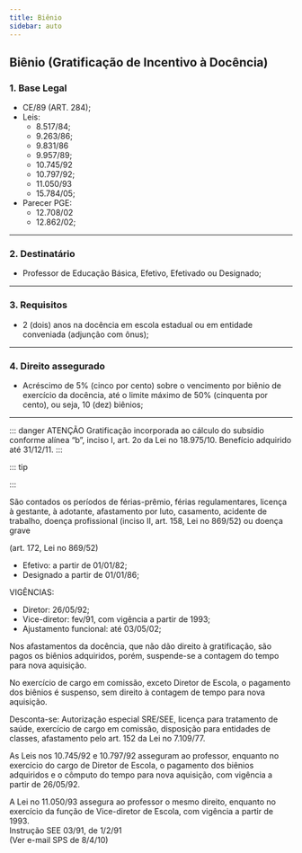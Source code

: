 ```yaml
---
title: Biênio
sidebar: auto
---
```


## Biênio (Gratificação de Incentivo à Docência)

### 1. Base Legal
+ CE/89 (ART. 284);
+ Leis:
    - 8.517/84;
    - 9.263/86;
    - 9.831/86
    - 9.957/89;
    - 10.745/92
    - 10.797/92;
    - 11.050/93
    - 15.784/05;
+ Parecer PGE:
    - 12.708/02
    - 12.862/02;
---

### 2. Destinatário
+ Professor de Educação Básica, Efetivo, Efetivado ou Designado;
---

### 3. Requisitos
+ 2 (dois) anos na docência em escola estadual ou em entidade conveniada (adjunção com ônus);
---

### 4. Direito assegurado
+ Acréscimo de 5% (cinco por cento) sobre o vencimento por biênio de exercício da docência, até o limite máximo
de 50% (cinquenta por cento), ou seja, 10 (dez) biênios;
---

::: danger ATENÇÃO
Gratificação incorporada ao cálculo do subsídio conforme alínea “b”, inciso I, art. 2o da Lei no 18.975/10.
Benefício adquirido até 31/12/11.
:::

::: tip

:::

São contados os períodos de férias-prêmio, férias regulamentares, licença à gestante, à adotante, afastamento por luto, casamento, acidente de trabalho, doença profissional (inciso II, art. 158, Lei no 869/52) ou doença grave

(art. 172, Lei no 869/52)

- Efetivo: a partir de 01/01/82;
- Designado a partir de 01/01/86;

VIGÊNCIAS:
- Diretor: 26/05/92;
- Vice-diretor: fev/91, com vigência a partir de 1993;
- Ajustamento funcional: até 03/05/02;







Nos afastamentos da docência, que não dão direito à gratificação, são pagos os biênios adquiridos, porém, suspende-se a contagem do tempo para nova aquisição.

No exercício de cargo em comissão, exceto Diretor de Escola, o pagamento dos biênios é suspenso, sem direito à contagem de tempo para nova aquisição.

Desconta-se: Autorização especial SRE/SEE, licença para tratamento de saúde, exercício de cargo em comissão, disposição para entidades de classes, afastamento pelo art. 152 da Lei no 7.109/77.



As Leis nos 10.745/92 e 10.797/92 asseguram ao professor, enquanto no exercício do cargo de Diretor de Escola, o pagamento dos biênios adquiridos e o cômputo do tempo para nova aquisição, com vigência a partir de 26/05/92.

A Lei no 11.050/93 assegura ao professor o mesmo direito, enquanto no exercício da função de Vice-diretor de Escola, com vigência a partir de 1993.<br>
Instrução SEE 03/91, de 1/2/91<br>
(Ver e-mail SPS de 8/4/10)